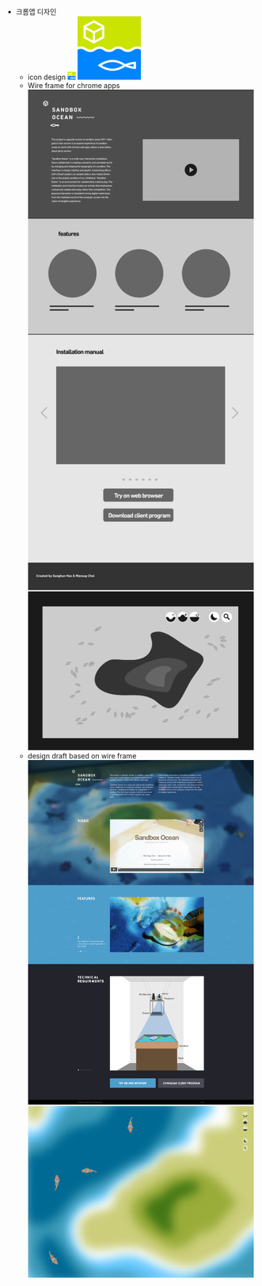* 크롬앱 디자인
	* icon design
![icon16.png](../project_images/post/common/icon16.png)
![icon128.png](../project_images/post/common/icon128.png)
	* Wire frame for chrome apps
![so2_wf1.png](../project_images/post/common/so2_wf1.png)
![so2_wf1.png](../project_images/post/common/so2_wf2.png)
	* design draft based on wire frame
![sandboxocean2_web1.png](../project_images/post/common/sandboxocean2_web1.png)
![sandboxocean2_web2_full.png](../project_images/post/common/sandboxocean2_web2_full.png)




